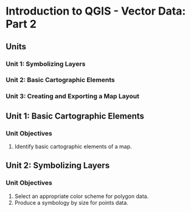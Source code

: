# Introduction to QGIS - Vector Data: Part 2

## Units
### Unit 1: Symbolizing Layers
### Unit 2: Basic Cartographic Elements
### Unit 3: Creating and Exporting a Map Layout

## Unit 1: Basic Cartographic Elements
### Unit Objectives
1. Identify basic cartographic elements of a map.


## Unit 2: Symbolizing Layers
### Unit Objectives
1. Select an appropriate color scheme for polygon data.
2. Produce a symbology by size for points data.
